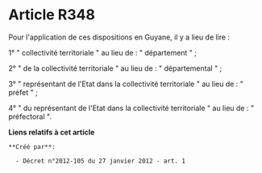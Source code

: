 # Article R348

Pour l'application de ces dispositions en Guyane, il y a lieu de lire :

1° " collectivité territoriale " au lieu de : " département " ;

2° " de la collectivité territoriale " au lieu de : " départemental " ;

3° " représentant de l'Etat dans la collectivité territoriale " au lieu de : " préfet "  ;

4° " du représentant de l'Etat dans la collectivité territoriale " au lieu de : " préfectoral ".

**Liens relatifs à cet article**

	**Créé par**:

	  - Décret n°2012-105 du 27 janvier 2012 - art. 1
